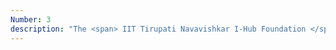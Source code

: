 ```yaml
---
Number: 3
description: "The <span> IIT Tirupati Navavishkar I-Hub Foundation </span> is the Technology Innovation Hub specializing in Positioning and Precision Technologies, funded through the National Mission on Interdisciplinary Cyber-Physical System (NM-ICPS), Department of Science and Technology, Government of India."
---
```

